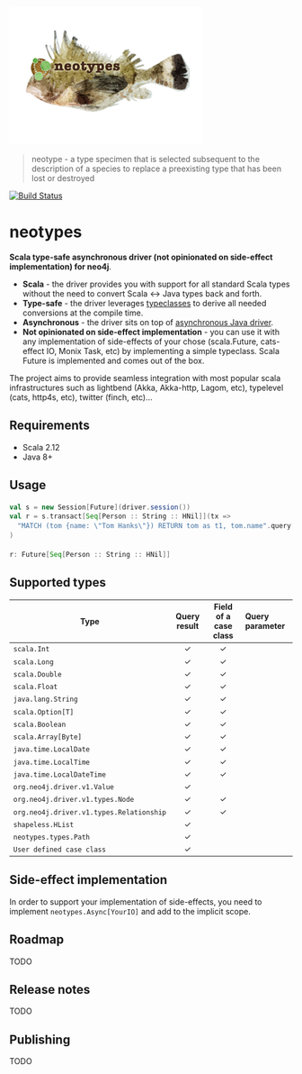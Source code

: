 ![Logo](neotypes.png)

> neotype - a type specimen that is selected subsequent to the description of a species to replace a preexisting type that has been lost or destroyed

[![Build Status](https://travis-ci.org/neotypes/neotypes.svg?branch=master)](https://travis-ci.org/neotypes/neotypes)

# neotypes

**Scala type-safe asynchronous driver (not opinionated on side-effect implementation) for neo4j**.

* **Scala** - the driver provides you with support for all standard Scala types without the need to convert Scala <-> Java types back and forth.
* **Type-safe** - the driver leverages [typeclasses](https://blog.scalac.io/2017/04/19/typeclasses-in-scala.html) to derive all needed conversions at the compile time.
* **Asynchronous** - the driver sits on top of [asynchronous Java driver](https://neo4j.com/blog/beta-release-java-driver-async-api-neo4j/).
* **Not opinionated on side-effect implementation** - you can use it with any implementation of side-effects of your chose (scala.Future, cats-effect
 IO, Monix Task, etc) by implementing a simple typeclass. Scala Future is implemented and comes out of the box.

The project aims to provide seamless integration with most popular scala infrastructures such as lightbend (Akka, Akka-http, Lagom, etc), typelevel (cats, http4s, etc), twitter (finch, etc)...


## Requirements

* Scala 2.12
* Java 8+

## Usage

```scala
val s = new Session[Future](driver.session())
val r = s.transact[Seq[Person :: String :: HNil]](tx =>
  "MATCH (tom {name: \"Tom Hanks\"}) RETURN tom as t1, tom.name".query[Person :: String :: HNil]().list(tx)
)

r: Future[Seq[Person :: String :: HNil]]
```

## Supported types


| Type                                      | Query result   | Field of a case class | Query parameter  |
| ----------------------------------------- |:--------------:| :--------------------:|:-----------------|
| `scala.Int                             `  | ✓              |✓||
| `scala.Long                            `  | ✓              |✓||
| `scala.Double                          `  | ✓              |✓||
| `scala.Float                           `  | ✓              |✓||
| `java.lang.String                      `  | ✓              |✓||
| `scala.Option[T]                       `  | ✓              |✓||
| `scala.Boolean                         `  | ✓              |✓||
| `scala.Array[Byte]                     `  | ✓              |✓||
| `java.time.LocalDate                   `  | ✓              |✓||
| `java.time.LocalTime                   `  | ✓              |✓||
| `java.time.LocalDateTime               `  | ✓              |✓||
| `org.neo4j.driver.v1.Value             `  | ✓              |||
| `org.neo4j.driver.v1.types.Node        `  | ✓              |✓||
| `org.neo4j.driver.v1.types.Relationship`  | ✓              |✓||
| `shapeless.HList                       `  | ✓              |||
| `neotypes.types.Path                   `  | ✓              |||
| `User defined case class               `  | ✓              |||


## Side-effect implementation

In order to support your implementation of side-effects, you need to implement `neotypes.Async[YourIO]` and add to the implicit scope.

## Roadmap

TODO

## Release notes

TODO

## Publishing

TODO
